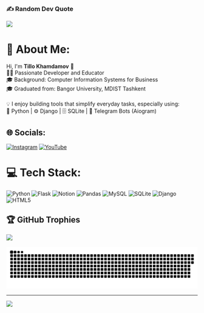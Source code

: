 ### ✍️ Random Dev Quote
![](https://quotes-github-readme.vercel.app/api?type=horizontal&theme=radical)

# 💫 About Me:
Hi, I'm <b>Tillo Khamdamov</b> 👋<br>🧑‍💻 Passionate Developer and Educator<br>🎓 Background: Computer Information Systems for Business<br>🎓 Graduated from: Bangor University, MDIST Tashkent<br><br>💡 I enjoy building tools that simplify everyday tasks, especially using:<br>🐍 Python | ⚙️ Django | 🗄️ SQLite | 🤖 Telegram Bots (Aiogram)


## 🌐 Socials:
[![Instagram](https://img.shields.io/badge/Instagram-%23E4405F.svg?logo=Instagram&logoColor=white)](https://instagram.com/https://www.instagram.com/mr.uzbek00/) [![YouTube](https://img.shields.io/badge/YouTube-%23FF0000.svg?logo=YouTube&logoColor=white)](https://youtube.com/@tillokhamdamov) 

# 💻 Tech Stack:
![Python](https://img.shields.io/badge/python-3670A0?style=for-the-badge&logo=python&logoColor=ffdd54) ![Flask](https://img.shields.io/badge/flask-%23000.svg?style=for-the-badge&logo=flask&logoColor=white) ![Notion](https://img.shields.io/badge/Notion-%23000000.svg?style=for-the-badge&logo=notion&logoColor=white) ![Pandas](https://img.shields.io/badge/pandas-%23150458.svg?style=for-the-badge&logo=pandas&logoColor=white) ![MySQL](https://img.shields.io/badge/mysql-4479A1.svg?style=for-the-badge&logo=mysql&logoColor=white) ![SQLite](https://img.shields.io/badge/sqlite-%2307405e.svg?style=for-the-badge&logo=sqlite&logoColor=white) ![Django](https://img.shields.io/badge/django-%23092E20.svg?style=for-the-badge&logo=django&logoColor=white) ![HTML5](https://img.shields.io/badge/html5-%23E34F26.svg?style=for-the-badge&logo=html5&logoColor=white)

## 🏆 GitHub Trophies
![](https://github-profile-trophy.vercel.app/?username=MrUzbek00&theme=radical&no-frame=false&no-bg=true&margin-w=4)

<picture>
  <source media="(prefers-color-scheme: dark)" srcset="https://raw.githubusercontent.com/MrUzbek00/MrUzbek00/output/github-snake-dark.svg" />
  <source media="(prefers-color-scheme: light)" srcset="https://raw.githubusercontent.com/MrUzbek00/MrUzbek00/output/github-snake.svg" />
  <img alt="github-snake" src="https://raw.githubusercontent.com/MrUzbek00/MrUzbek00/output/github-snake.svg" />
</picture>

---
[![](https://visitcount.itsvg.in/api?id=MrUzbek00&icon=0&color=0)](https://visitcount.itsvg.in)

<!-- Proudly created with GPRM ( https://gprm.itsvg.in ) -->
